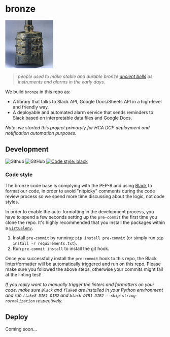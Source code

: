 # bronze

<a href="https://www.needpix.com/photo/826289/in-ancient-china-bronze"><img src="./assets/logo.png" width="30%"></a>

> _people used to make stable and durable bronze [ancient bells](https://en.wikipedia.org/wiki/Bianzhong) as instruments and alarms in the early days._

We build `bronze` in this repo as:

- A library that talks to Slack API, Google Docs/Sheets API in a high-level and friendly way.
- A deployable and automated alarm service that sends reminders to Slack based on interpretable data files and Google Docs.

_Note: we started this project primaryly for HCA DCP deployment and notification automation purposes._

## Development
![Github](https://img.shields.io/badge/python-3.6+-green.svg?style=flat-square&logo=python&colorB=blue)
![GitHub](https://img.shields.io/github/license/HumanCellAtlas/bronze.svg?style=flat-square&colorB=blue)
[![Code style: black](https://img.shields.io/badge/Code%20Style-black-000000.svg?style=flat-square)](https://github.com/ambv/black)

### Code style

The bronze code base is complying with the PEP-8 and using [Black](https://github.com/ambv/black) to 
format our code, in order to avoid "nitpicky" comments during the code review process so we spend more time discussing about the logic, not code styles.

In order to enable the auto-formatting in the development process, you have to spend a few seconds setting up the `pre-commit` the first time you clone the repo. It's highly recommended that you install the packages within a [`virtualenv`](https://virtualenv.pypa.io/en/latest/userguide/).

1. Install `pre-commit` by running: `pip install pre-commit` (or simply run `pip install -r requirements.txt`).
2. Run `pre-commit install` to install the git hook.

Once you successfully install the `pre-commit` hook to this repo, the Black linter/formatter will be automatically triggered and run on this repo. Please make sure you followed the above steps, otherwise your commits might fail at the linting test!

_If you really want to manually trigger the linters and formatters on your code, make sure `Black` and `flake8` are installed in your Python environment and run `flake8 DIR1 DIR2` and `black DIR1 DIR2 --skip-string-normalization` respectively._

## Deploy

Coming soon...
